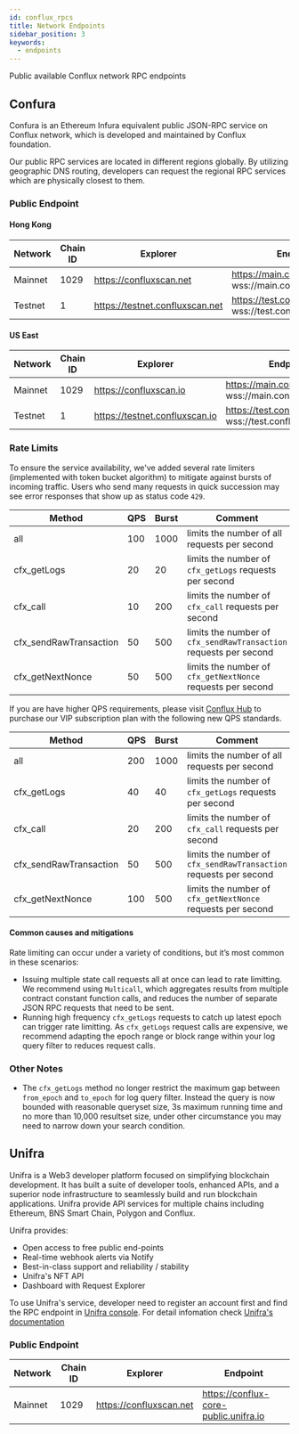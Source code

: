 ```yaml
---
id: conflux_rpcs
title: Network Endpoints
sidebar_position: 3
keywords:
  - endpoints
---
```


Public available Conflux network RPC endpoints

## Confura

Confura is an Ethereum Infura equivalent public JSON-RPC service on Conflux network, which is developed and maintained by Conflux foundation.

Our public RPC services are located in different regions globally. By utilizing geographic DNS routing, developers can request the regional RPC services which are physically closest to them.

### Public Endpoint

#### Hong Kong

| Network | Chain ID | Explorer                        | Endpoint                                                             |
| ------- | -------- | ------------------------------- | -------------------------------------------------------------------- |
| Mainnet | 1029     | https://confluxscan.net         | https://main.confluxrpc.com <br/> wss://main.confluxrpc.com/ws |
| Testnet | 1        | https://testnet.confluxscan.net | https://test.confluxrpc.com <br/> wss://test.confluxrpc.com/ws |

#### US East

| Network | Chain ID | Explorer                       | Endpoint                                                             |
| ------- | -------- | ------------------------------ | -------------------------------------------------------------------- |
| Mainnet | 1029     | https://confluxscan.io         | https://main.confluxrpc.org <br/> wss://main.confluxrpc.org/ws |
| Testnet | 1        | https://testnet.confluxscan.io | https://test.confluxrpc.org <br/> wss://test.confluxrpc.org/ws |

### Rate Limits

To ensure the service availability, we've added several rate limiters (implemented with token bucket algorithm) to mitigate against bursts of incoming traffic. Users who send many requests in quick succession may see error responses that show up as status code `429`.

| Method                 | QPS | Burst | Comment                                                           |
| ---------------------- | --- | ----- | ----------------------------------------------------------------- |
| all                    | 100 | 1000  | limits the number of all requests per second                      |
| cfx_getLogs            | 20  | 20    | limits the number of `cfx_getLogs` requests per second            |
| cfx_call               | 10  | 200   | limits the number of `cfx_call` requests per second               |
| cfx_sendRawTransaction | 50  | 500   | limits the number of `cfx_sendRawTransaction` requests per second |
| cfx_getNextNonce       | 50  | 500   | limits the number of `cfx_getNextNonce` requests per second       |

If you are have higher QPS requirements, please visit [Conflux Hub](https://confluxhub.io/payment/consumer/apps) to purchase our VIP subscription plan with the following new QPS standards.

| Method                 | QPS | Burst | Comment                                                           |
| ---------------------- | --- | ----- | ----------------------------------------------------------------- |
| all                    | 200 | 1000  | limits the number of all requests per second                      |
| cfx_getLogs            | 40  | 40    | limits the number of `cfx_getLogs` requests per second            |
| cfx_call               | 20  | 200   | limits the number of `cfx_call` requests per second               |
| cfx_sendRawTransaction | 50  | 500   | limits the number of `cfx_sendRawTransaction` requests per second |
| cfx_getNextNonce       | 100 | 500   | limits the number of `cfx_getNextNonce` requests per second       |

#### Common causes and mitigations

Rate limiting can occur under a variety of conditions, but it’s most common in these scenarios:

* Issuing multiple state call requests all at once can lead to rate limitting. We recommend using `Multicall`, which aggregates results from multiple contract constant function calls, and reduces the number of separate JSON RPC requests that need to be sent.
* Running high frequency `cfx_getLogs` requests to catch up latest epoch can trigger rate limitting. As `cfx_getLogs` request calls are expensive, we recommend adapting the epoch range or block range within your log query filter to reduces request calls.

### Other Notes

* The `cfx_getLogs` method no longer restrict the maximum gap between `from_epoch` and `to_epoch` for log query filter. Instead the query is now bounded with reasonable queryset size, 3s maximum running time and no more than 10,000 resultset size, under other circumstance you may need to narrow down your search condition.

## Unifra

Unifra is a Web3 developer platform focused on simplifying blockchain development. It has built a suite of developer tools, enhanced APIs, and a superior node infrastructure to seamlessly build and run blockchain applications. Unifra provide API services for multiple chains including Ethereum, BNS Smart Chain, Polygon and Conflux.

Unifra provides:

- Open access to free public end-points
- Real-time webhook alerts via Notify
- Best-in-class support and reliability / stability
- Unifra's NFT API
- Dashboard with Request Explorer

To use Unifra's service, developer need to register an account first and find the RPC endpoint in [Unifra console](https://console.unifra.io/). For detail infomation check [Unifra's documentation](https://docs.unifra.io/)

### Public Endpoint

| Network | Chain ID | Explorer                | Endpoint                              |
| ------- | -------- | ----------------------- | ------------------------------------- |
| Mainnet | 1029     | https://confluxscan.net | https://conflux-core-public.unifra.io |

